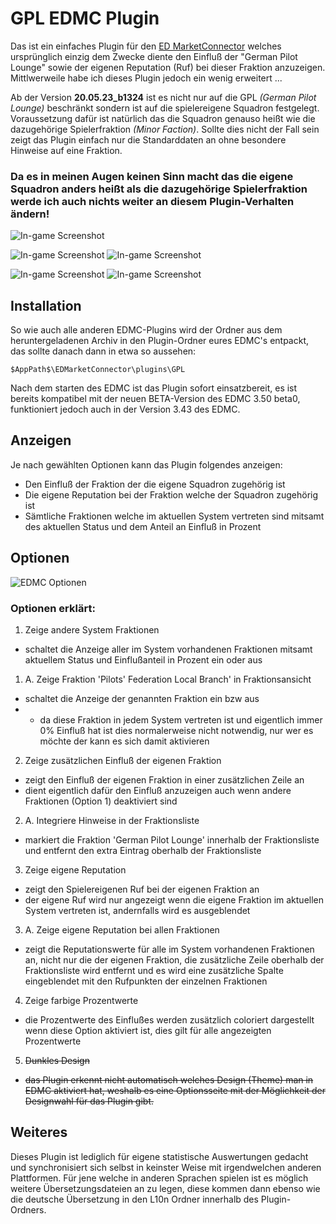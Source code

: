 # GPL EDMC Plugin

Das ist ein einfaches Plugin für den [ED MarketConnector](https://github.com/Marginal/EDMarketConnector/wiki) welches ursprünglich einzig dem Zwecke diente den Einfluß der "German Pilot Lounge" sowie der eigenen Reputation (Ruf) bei dieser Fraktion anzuzeigen. Mittlwerweile habe ich dieses Plugin jedoch ein wenig erweitert ...

Ab der Version **20.05.23_b1324** ist es nicht nur auf die GPL *(German Pilot Lounge)* beschränkt sondern ist auf die spielereigene Squadron festgelegt. Voraussetzung dafür ist natürlich das die Squadron genauso heißt wie die dazugehörige Spielerfraktion *(Minor Faction)*. Sollte dies nicht der Fall sein zeigt das Plugin einfach nur die Standarddaten an ohne besondere Hinweise auf eine Fraktion.

### Da es in meinen Augen keinen Sinn macht das die eigene Squadron anders heißt als die dazugehörige Spielerfraktion werde ich auch nichts weiter an diesem Plugin-Verhalten ändern!



![In-game Screenshot](edmc_plugins_gpl.png)

![In-game Screenshot](edmc_plugins_dark.png) ![In-game Screenshot](edmc_plugins_gpl_2.png)

![In-game Screenshot](edmc_plugins_light.png) ![In-game Screenshot](edmc_plugins_light_nocolor.png) 


## Installation

So wie auch alle anderen EDMC-Plugins wird der Ordner aus dem heruntergeladenen Archiv in den Plugin-Ordner eures EDMC's entpackt, das sollte danach dann in etwa so aussehen:
```
$AppPath$\EDMarketConnector\plugins\GPL
```
Nach dem starten des EDMC ist das Plugin sofort einsatzbereit, es ist bereits kompatibel mit der neuen BETA-Version des EDMC 3.50 beta0, funktioniert jedoch auch in der Version 3.43 des EDMC.


## Anzeigen

Je nach gewählten Optionen kann das Plugin folgendes anzeigen:
- Den Einfluß der Fraktion der die eigene Squadron zugehörig ist
- Die eigene Reputation bei der Fraktion welche der Squadron zugehörig ist
- Sämtliche Fraktionen welche im aktuellen System vertreten sind mitsamt des aktuellen Status und dem Anteil an Einfluß in Prozent


## Optionen

![EDMC Optionen](edmc_options_gpl.png)

### Optionen erklärt:

1. Zeige andere System Fraktionen
- schaltet die Anzeige aller im System vorhandenen Fraktionen mitsamt aktuellem Status und Einflußanteil in Prozent ein oder aus

1. A. Zeige Fraktion 'Pilots' Federation Local Branch' in Fraktionsansicht
- schaltet die Anzeige der genannten Fraktion ein bzw aus
- - da diese Fraktion in jedem System vertreten ist und eigentlich immer 0% Einfluß hat ist dies normalerweise nicht notwendig, nur wer es möchte der kann es sich damit aktivieren

2. Zeige zusätzlichen Einfluß der eigenen Fraktion
- zeigt den Einfluß der eigenen Fraktion in einer zusätzlichen Zeile an
- dient eigentlich dafür den Einfluß anzuzeigen auch wenn andere Fraktionen (Option 1) deaktiviert sind

2. A. Integriere Hinweise in der Fraktionsliste
- markiert die Fraktion 'German Pilot Lounge' innerhalb der Fraktionsliste und entfernt den extra Eintrag oberhalb der Fraktionsliste

3. Zeige eigene Reputation
- zeigt den Spielereigenen Ruf bei der eigenen Fraktion an
- der eigene Ruf wird nur angezeigt wenn die eigene Fraktion im aktuellen System vertreten ist, andernfalls wird es ausgeblendet

3. A. Zeige eigene Reputation bei allen Fraktionen
- zeigt die Reputationswerte für alle im System vorhandenen Fraktionen an, nicht nur die der eigenen Fraktion, die zusätzliche Zeile oberhalb der Fraktionsliste wird entfernt und es wird eine zusätzliche Spalte eingeblendet mit den Rufpunkten der einzelnen Fraktionen

4. Zeige farbige Prozentwerte
- die Prozentwerte des Einflußes werden zusätzlich coloriert dargestellt wenn diese Option aktiviert ist, dies gilt für alle angezeigten Prozentwerte

5. ~~Dunkles Design~~
- ~~das Plugin erkennt nicht automatisch welches Design (Theme) man in EDMC aktiviert hat, weshalb es eine Optionsseite mit der Möglichkeit der Designwahl für das Plugin gibt.~~


## Weiteres

Dieses Plugin ist lediglich für eigene statistische Auswertungen gedacht und synchronisiert sich selbst in keinster Weise mit irgendwelchen anderen Plattformen.
Für jene welche in anderen Sprachen spielen ist es möglich weitere Übersetzungsdateien an zu legen, diese kommen dann ebenso wie die deutsche Übersetzung in den L10n Ordner innerhalb des Plugin-Ordners.
